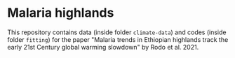 # Malaria highlands

This repository contains data (inside folder `climate-data`) and codes (inside folder `fitting`) for the paper "Malaria trends in Ethiopian highlands track the early 21st Century global warming slowdown" by Rodo et al. 2021. 
